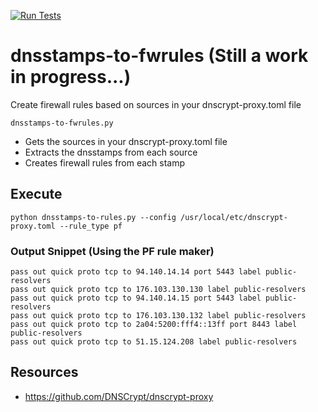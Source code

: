 [![Run Tests](https://github.com/GoOnNowGit/dnsstamps-to-fwrules/actions/workflows/main.yml/badge.svg)](https://github.com/GoOnNowGit/dnsstamps-to-fwrules/actions/workflows/main.yml)
# dnsstamps-to-fwrules (Still a work in progress...)
Create firewall rules based on sources in your dnscrypt-proxy.toml file

```dnsstamps-to-fwrules.py```
* Gets the sources in your dnscrypt-proxy.toml file
* Extracts the dnsstamps from each source
* Creates firewall rules from each stamp

## Execute
```
python dnsstamps-to-rules.py --config /usr/local/etc/dnscrypt-proxy.toml --rule_type pf

```
### Output Snippet (Using the PF rule maker)
```
pass out quick proto tcp to 94.140.14.14 port 5443 label public-resolvers
pass out quick proto tcp to 176.103.130.130 label public-resolvers
pass out quick proto tcp to 94.140.14.15 port 5443 label public-resolvers
pass out quick proto tcp to 176.103.130.132 label public-resolvers
pass out quick proto tcp to 2a04:5200:fff4::13ff port 8443 label public-resolvers
pass out quick proto tcp to 51.15.124.208 label public-resolvers
```

## Resources
* https://github.com/DNSCrypt/dnscrypt-proxy
